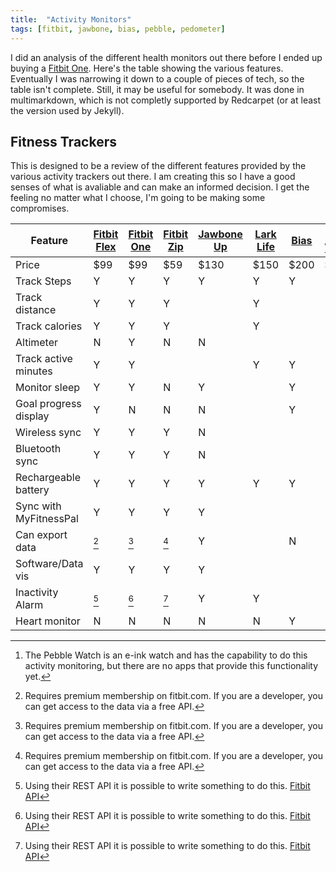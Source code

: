 ```yaml
---
title:  "Activity Monitors"
tags: [fitbit, jawbone, bias, pebble, pedometer]
---
```

I did an analysis of the different health monitors out there before I ended up buying a [Fitbit One][one]. Here's the table showing the various features. Eventually I was narrowing it down to a couple of pieces of tech, so the table isn't complete. Still, it may be useful for somebody. It was done in multimarkdown, which is not completly supported by Redcarpet (or at least the version used by Jekyll).

## Fitness Trackers

This is designed to be a review of the different features provided by the various activity trackers out there. I am creating this so I have a good senses of what is avaliable and can make an informed decision. I get the feeling no matter what I choose, I'm going to be making some compromises.

| Feature                | [Fitbit Flex][flex] | [Fitbit One][one] | [Fitbit Zip][zip] | [Jawbone Up][up] | [Lark Life][life] | [Bias][bias] | [Pebble Watch][watch][^watchapi] | [Pebble][pebble] |  Pedometer |
|------------------------|---------------------|-------------------|-------------------|------------------|-------------------|--------------|----------------------------------|------------------|------------|
| Price                  |         $99         |        $99        |        $59        |       $130       |        $150       |     $200     |              $150                |                  |    $5      |
| Track Steps            |          Y          |         Y         |         Y         |         Y        |         Y         |       Y      |                                  |                  |     Y      |
| Track distance         |          Y          |         Y         |         Y         |                  |         Y         |              |                                  |                  |     N      |
| Track calories         |          Y          |         Y         |         Y         |                  |         Y         |              |                                  |                  |     N      |
| Altimeter              |          N          |         Y         |         N         |         N        |                   |              |                                  |                  |     N      |
| Track active minutes   |          Y          |         Y         |                   |                  |         Y         |       Y      |                                  |                  |     N      |
| Monitor sleep          |          Y          |         Y         |         N         |         Y        |                   |       Y      |                                  |                  |     N      |
| Goal progress display  |          Y          |         N         |         N         |         N        |                   |       Y      |                                  |                  |     N      |
| Wireless sync          |          Y          |         Y         |         Y         |         N        |                   |              |                                  |                  |     N      |
| Bluetooth sync         |          Y          |         Y         |         Y         |         N        |                   |              |                                  |                  |     N      |
| Rechargeable battery   |          Y          |         Y         |         Y         |         Y        |         Y         |       Y      |                                  |                  |     N      |
| Sync with MyFitnessPal |          Y          |         Y         |         Y         |         Y        |                   |              |                                  |                  |     N      |
| Can export data        |       [^data]       |      [^data]      |      [^data]      |         Y        |                   |       N      |                                  |                  |     N      |
| Software/Data vis      |          Y          |         Y         |         Y         |         Y        |                   |              |                                  |                  |     N      |
| Inactivity Alarm       |      [^script]      |     [^script]     |     [^script]     |         Y        |         Y         |              |                                  |                  |     N      |
| Heart monitor          |          N          |         N         |         N         |         N        |         N         |       Y      |                                  |                  |     N      |


[flex]: http://www.fitbit.com/flex
[one]: http://www.fitbit.com/one
[zip]: http://www.fitbit.com/zip
[up]: https://jawbone.com/up
[life]: http://lark.com/products/larklife/experience
[bias]: http://www.mybasis.com/
[watch]: http://getpebble.com/
[pebble]: http://www.fitlinxx.net/pebble-activity-monitor.htm

[^data]: Requires premium membership on fitbit.com. If you are a developer, you can get access to the data via a free API.

[^watchapi]: The Pebble Watch is an e-ink watch and has the capability to do this activity monitoring, but there are no apps that provide this functionality yet.

[^script]: Using their REST API it is possible to write something to do this. [Fitbit API](https://wiki.fitbit.com/display/API/Fitbit+API)
